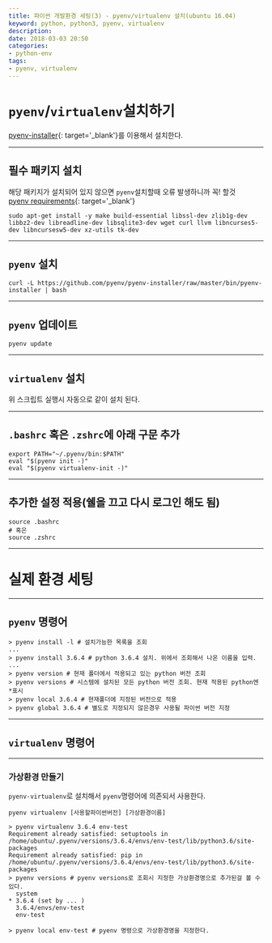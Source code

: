 ```yaml
---
title: 파이썬 개발환경 세팅(3) - pyenv/virtualenv 설치(ubuntu 16.04)
keyword: python, python3, pyenv, virtualenv
description: 
date: 2018-03-03 20:50
categories:
- python-env
tags:
- pyenv, virtualenv
---
```

# `pyenv`/`virtualenv`설치하기
[pyenv-installer](https://github.com/pyenv/pyenv-installer 'pyenv-installer 홈페이지로 이동'){: target='_blank'}를 이용해서 설치한다.

---

## 필수 패키지 설치
해당 패키지가 설치되어 있지 않으면 `pyenv`설치할때 오류 발생하니까 꼭! 할것  
[pyenv requirements](https://github.com/pyenv/pyenv/wiki/Common-build-problems 'pyenv equirements 페이지 보기'){: target='_blank'}

```shell
sudo apt-get install -y make build-essential libssl-dev zlib1g-dev libbz2-dev libreadline-dev libsqlite3-dev wget curl llvm libncurses5-dev libncursesw5-dev xz-utils tk-dev
```

---

## `pyenv` 설치
```shell
curl -L https://github.com/pyenv/pyenv-installer/raw/master/bin/pyenv-installer | bash
```

---

## `pyenv` 업데이트
```shell
pyenv update
```

---

## `virtualenv` 설치
위 스크립트 실행시 자동으로 같이 설치 된다.

---

## `.bashrc` 혹은 `.zshrc`에 아래 구문 추가
```shell
export PATH="~/.pyenv/bin:$PATH"
eval "$(pyenv init -)"
eval "$(pyenv virtualenv-init -)"
```

---

## 추가한 설정 적용(쉘을 끄고 다시 로그인 해도 됨)
```shell
source .bashrc
# 혹은
source .zshrc
```

---

# 실제 환경 세팅

---

## `pyenv` 명령어
```shell
> pyenv install -l # 설치가능한 목록을 조회
...
> pyenv install 3.6.4 # python 3.6.4 설치. 위에서 조회해서 나온 이름을 입력.
...
> pyenv version # 현재 폴더에서 적용되고 있는 python 버전 조회
> pyenv versions # 시스템에 설치된 모든 python 버전 조회. 현재 적용된 python엔 *표시
> pyenv local 3.6.4 # 현재폴더에 지정된 버전으로 적용
> pyenv global 3.6.4 # 별도로 지정되지 않은경우 사용될 파이썬 버전 지정
```

---

## `virtualenv` 명령어

---

### 가상환경 만들기
`pyenv-virtualenv`로 설치해서 `pyenv`명령어에 의존되서 사용한다.

```shell
pyenv virtualenv [사용할파이썬버전] [가상환경이름]
```
```shell
> pyenv virtualenv 3.6.4 env-test
Requirement already satisfied: setuptools in /home/ubuntu/.pyenv/versions/3.6.4/envs/env-test/lib/python3.6/site-packages
Requirement already satisfied: pip in /home/ubuntu/.pyenv/versions/3.6.4/envs/env-test/lib/python3.6/site-packages
> pyenv versions # pyenv versions로 조회시 지정한 가상환경명으로 추가된걸 볼 수 있다.
  system
* 3.6.4 (set by ... )
  3.6.4/envs/env-test
  env-test
```
```shell
> pyenv local env-test # pyenv 명령으로 가상환경명을 지정한다.
```